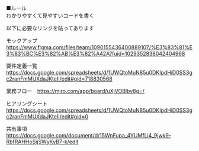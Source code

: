 ■ルール　　　　　　　　　　　　　　　　　　　　　　　　　　　　　　　　　　　　　　　　　　　　　　　　　　　　　　　　　　　　
わかりやすくて見やすいコードを書く

以下に必要なリンクを貼ってあります

モックアップ https://www.figma.com/files/team/1090155436400889107/%E3%83%81%E3%83%BC%E3%82%AB%E3%82%A42A?fuid=1029352838042404968

要件定義一覧　　https://docs.google.com/spreadsheets/d/1UWQtoMuN85u0DKIpdHiD0SS3gc2ranFmMUXdaJKteII/edit#gid=718830568

業務フロー　https://miro.com/app/board/uXjVOBlbv8g=/

ヒアリングシート　https://docs.google.com/spreadsheets/d/1UWQtoMuN85u0DKIpdHiD0SS3gc2ranFmMUXdaJKteII/edit#gid=0

共有事項　https://docs.google.com/document/d/15WnFupa_4YUMfLi4_9jwk9-RbfRAHHoSijSWyKyB7-k/edit

